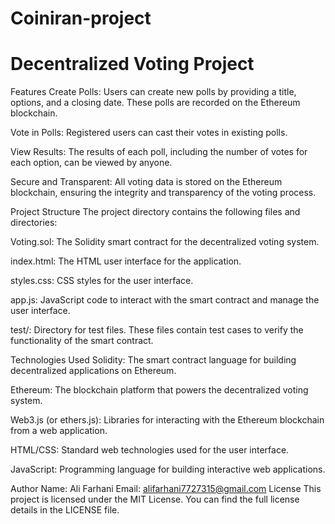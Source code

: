 # Coiniran-project
# Decentralized Voting Project

Features
Create Polls: Users can create new polls by providing a title, options, and a closing date. These polls are recorded on the Ethereum blockchain.

Vote in Polls: Registered users can cast their votes in existing polls.

View Results: The results of each poll, including the number of votes for each option, can be viewed by anyone.

Secure and Transparent: All voting data is stored on the Ethereum blockchain, ensuring the integrity and transparency of the voting process.

Project Structure
The project directory contains the following files and directories:

Voting.sol: The Solidity smart contract for the decentralized voting system.

index.html: The HTML user interface for the application.

styles.css: CSS styles for the user interface.

app.js: JavaScript code to interact with the smart contract and manage the user interface.

test/: Directory for test files. These files contain test cases to verify the functionality of the smart contract.

Technologies Used
Solidity: The smart contract language for building decentralized applications on Ethereum.

Ethereum: The blockchain platform that powers the decentralized voting system.

Web3.js (or ethers.js): Libraries for interacting with the Ethereum blockchain from a web application.

HTML/CSS: Standard web technologies used for the user interface.

JavaScript: Programming language for building interactive web applications.

Author
Name: Ali Farhani
Email: alifarhani7727315@gmail.com
License
This project is licensed under the MIT License. You can find the full license details in the LICENSE file.
